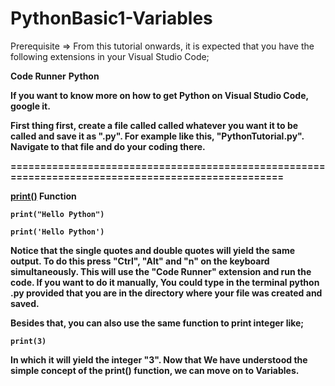 # PythonBasic1-Variables

Prerequisite => From this tutorial onwards, it is expected that you have the following extensions in your Visual Studio Code;

<strong>Code Runner</strong>
<strong>Python<strong>

If you want to know more on how to get Python on Visual Studio Code, google it.

First thing first, create a file called called whatever you want it to be called and save it as ".py". For example like this, "PythonTutorial.py". Navigate to that file and do your coding there.

===================================================================================================


<u><strong>print()</strong></u> Function

    print("Hello Python")

    print('Hello Python')

Notice that the single quotes and double quotes will yield the same output. To do this press "Ctrl", "Alt" and "n" on the keyboard simultaneously. This will use the "Code Runner" extension and run the code. If you want to do it manually, You could type in the terminal python <filename>.py provided that you are in the directory where your file was created and saved.

Besides that, you can also use the same function to print integer like;

    print(3)

In which it will yield the integer "3". Now that We have understood the simple concept of the <strong>print()<strong> function, we can move on to Variables.


